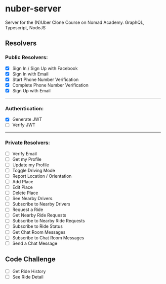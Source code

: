 # nuber-server

Server for the (N)Uber Clone Course on Nomad Academy. GraphQL, Typescript, NodeJS

## Resolvers

### Public Resolvers:

-   [x] Sign In / Sign Up with Facebook
-   [x] Sign In with Email
-   [x] Start Phone Number Verification
-   [x] Complete Phone Number Verification
-   [x] Sign Up with Email

---

### Authentication:

-   [x] Generate JWT
-   [ ] Verify JWT

---

### Private Resolvers:

-   [ ] Verify Email
-   [ ] Get my Profile
-   [ ] Update my Profile
-   [ ] Toggle Driving Mode
-   [ ] Report Location / Orientation
-   [ ] Add Place
-   [ ] Edit Place
-   [ ] Delete Place
-   [ ] See Nearby Drivers
-   [ ] Subscribe to Nearby Drivers
-   [ ] Request a Ride
-   [ ] Get Nearby Ride Requests
-   [ ] Subscribe to Nearby Ride Requests
-   [ ] Subscribe to Ride Status
-   [ ] Get Chat Room Messages
-   [ ] Subscribe to Chat Room Messages
-   [ ] Send a Chat Message

## Code Challenge

-   [ ] Get Ride History
-   [ ] See Ride Detail
